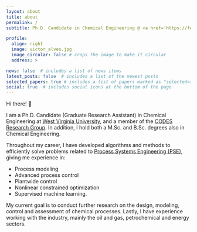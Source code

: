 ```yaml
---
layout: about
title: about
permalink: /
subtitle: Ph.D. Candidate in Chemical Engineering @ <a href='https://fernandolima.faculty.wvu.edu/'>CODES Research Group</a>.

profile:
  align: right
  image: victor_alves.jpg
  image_circular: false # crops the image to make it circular
  address: >

news: false  # includes a list of news items
latest_posts: false  # includes a list of the newest posts
selected_papers: true # includes a list of papers marked as "selected={true}"
social: true  # includes social icons at the bottom of the page
---
```


Hi there! 👋

I am a Ph.D. Candidate (Graduate Research Assistant) in Chemical Engineering at [West Virginia University](https://www.wvu.edu/), and a member of the [CODES Research Group](https://fernandolima.faculty.wvu.edu/). In addition, I hold both a M.Sc. and B.Sc. degrees also in Chemical Engineering. 

Throughout my career, I have developed algorithms and methods to efficiently solve problems related
to [Process Systems Engineering (PSE)](https://www.sciencedirect.com/science/article/pii/S0098135421000302), giving me experience in:

- Process modeling
- Advanced process control
- Plantwide control
- Nonlinear constrained optimization
- Supervised machine learning.

My current goal is to conduct further research on the design, modeling, control and assessment of chemical processes. Lastly, I have experience working with the industry, mainly the oil and gas, petrochemical and energy sectors.
